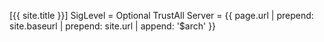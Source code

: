 [{{ site.title }}]
SigLevel = Optional TrustAll
Server = {{ page.url | prepend: site.baseurl | prepend: site.url | append: '$arch' }}
